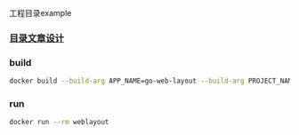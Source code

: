 工程目录example


### [目录文章设计](https://younman.com/2022/07/09/%E5%86%8D%E8%B0%88Go%E5%B7%A5%E7%A8%8B%E7%9B%AE%E5%BD%95/)

### build
```bash
docker build --build-arg APP_NAME=go-web-layout --build-arg PROJECT_NAME=go-web-layout  -f Dockerfile -t weblayout .
```

### run
```bash
docker run --rm weblayout
```
